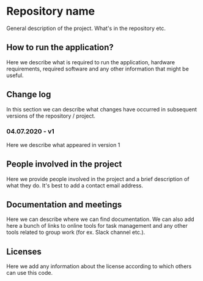 # Repository name
General description of the project. What's in the repository etc.

## How to run the application?
Here we describe what is required to run the application, hardware requirements, required software and any other information that might be useful.

## Change log
In this section we can describe what changes have occurred in subsequent versions of the repository / project.

### 04.07.2020 - v1
Here we describe what appeared in version 1

## People involved in the project
Here we provide people involved in the project and a brief description of what they do. It's best to add a contact email address.

## Documentation and meetings
Here we can describe where we can find documentation. We can also add here a bunch of links to online tools for task management and any other tools related to group work (for ex. Slack channel etc.).

## Licenses
Here we add any information about the license according to which others can use this code.
